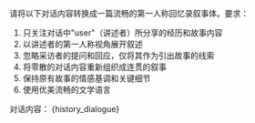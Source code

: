 请将以下对话内容转换成一篇流畅的第一人称回忆录叙事体。要求：
1. 只关注对话中"user"（讲述者）所分享的经历和故事内容
2. 以讲述者的第一人称视角展开叙述
3. 忽略采访者的提问和回应，仅将其作为引出故事的线索
4. 将零散的对话内容重新组织成连贯的叙事
5. 保持原有故事的情感基调和关键细节
6. 使用优美流畅的文学语言

对话内容：
{history_dialogue}